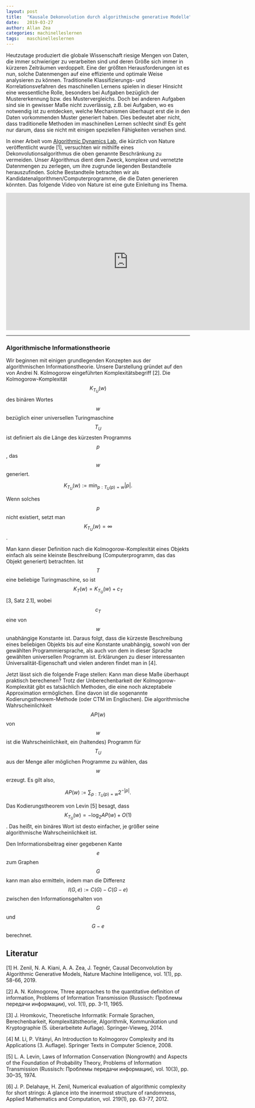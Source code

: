 ```yaml
---
layout: post
title:  "Kausale Dekonvolution durch algorithmische generative Modelle"
date:   2019-03-27
author: Allan Zea
categories: machinelleslernen
tags:	maschinelleslernen
---
```


Heutzutage produziert die globale Wissenschaft riesige Mengen von Daten, die immer schwieriger zu verarbeiten sind und deren Größe sich immer in kürzeren Zeiträumen verdoppelt. Eine der größten Herausforderungen ist es nun, solche Datenmengen auf eine effiziente und optimale Weise analysieren zu können. Traditionelle Klassifizierungs- und Korrelationsvefahren des maschinellen Lernens spielen in dieser Hinsicht eine wessentliche Rolle, besonders bei Aufgaben bezüglich der Mustererkennung bzw. des Mustervergleichs. Doch bei anderen Aufgaben sind sie in gewisser Maße nicht zuverlässig, z.B. bei Aufgaben, wo es notwendig ist zu entdecken, welche Mechanismen überhaupt erst die in den Daten vorkommenden Muster generiert haben. Dies bedeutet aber nicht, dass traditionelle Methoden im maschinellen Lernen schlecht sind! Es geht nur darum, dass sie nicht mit einigen speziellen Fähigkeiten versehen sind.

In einer Arbeit vom [Algorithmic Dynamics Lab](https://www.algorithmicdynamics.net/), die kürzlich von Nature veröffentlicht wurde [1], versuchten wir mithilfe eines Dekonvolutionsalgorithmus die oben genannte Beschränkung zu vermeiden. Unser Algorithmus dient dem Zweck, komplexe und vernetzte Datenmengen zu zerlegen, um ihre zugrunde liegenden Bestandteile herauszufinden. Solche Bestandteile betrachten wir als Kandidatenalgorithmen/Computerprogramme, die die Daten generieren könnten. Das folgende Video von Nature ist eine gute Einleitung ins Thema.

<iframe width="668" height="376" src="https://www.youtube.com/embed/rkmz7DAA-t8" frameborder="0" allow="accelerometer; autoplay; encrypted-media; gyroscope; picture-in-picture" allowfullscreen>&nbsp;</iframe>

***

### Algorithmische Informationstheorie

Wir beginnen mit einigen grundlegenden Konzepten aus der algorithmischen Informationstheorie. Unsere Darstellung gründet auf den von Andrei N. Kolmogorow eingeführten Komplexitätsbegriff [2]. Die Kolmogorow-Komplexität $$K_{T_U}(w)$$ des binären Wortes $$w$$ bezüglich einer universellen Turingmaschine $$T_U$$ ist definiert als die Länge des kürzesten Programms $$p$$, das $$w$$ generiert. 

$$ K_{T_U}(w):=\min_{p:T_U(p)=w}|p|. $$

Wenn solches $$p$$ nicht existiert, setzt man $$K_{T_U}(w)=\infty$$.

Man kann dieser Definition nach die Kolmogorow-Komplexität eines Objekts einfach als seine kleinste Beschreibung (Computerprogramm, das das Objekt generiert) betrachten. Ist $$T$$ eine beliebige Turingmaschine, so ist $$K_T(w)=K_{T_U}(w)+c_T$$ [3, Satz 2.1], wobei $$c_T$$ eine von $$w$$ unabhängige Konstante ist. Daraus folgt, dass die kürzeste Beschreibung eines beliebigen Objekts bis auf eine Konstante unabhängig, sowohl von der gewählten Programmiersprache, als auch von dem in dieser Sprache gewählten universellen Programm ist. Erklärungen zu dieser interessanten Universalität-Eigenschaft und vielen anderen findet man in [4].

Jetzt lässt sich die folgende Frage stellen: Kann man diese Maße überhaupt praktisch berechenen? Trotz der Unberechenbarkeit der Kolmogorow-Komplexität gibt es tatsächlich Methoden, die eine noch akzeptabele Approximation ermöglichen. Eine davon ist die sogenannte Kodierungstheorem-Methode (oder CTM im Englischen). Die algorithmische Wahrscheinlichkeit $$AP(w)$$ von $$w$$ ist die Wahrscheinlichkeit, ein (haltendes) Programm für
$$T_U$$ aus der Menge aller möglichen Programme zu wählen, das $$w$$ erzeugt. Es gilt also,

$$AP(w):=\sum_{p:T_U(p)=w}2^{-|p|}.$$

Das Kodierungstheorem von Levin [5] besagt, dass $$K_{T_U}(w)=-\log_2AP(w)+O(1)$$. Das heißt, ein binäres Wort ist desto einfacher, je größer seine algorithmische Wahrscheinlichkeit ist.

Den Informationsbeitrag einer gegebenen Kante $$e$$ zum Graphen $$G$$ kann man also ermitteln, indem man die Differenz $$I(G,e):=C(G)-C(G-e)$$ zwischen den Informationsgehalten von $$G$$ und $$G-e$$ berechnet.

## Literatur

[1] H. Zenil, N. A. Kiani, A. A. Zea, J. Tegnér, Causal Deconvolution by Algorithmic Generative Models, Nature Machine Intelligence, vol. 1(1), pp. 58-66, 2019.

[2] A. N. Kolmogorow, Three approaches to the quantitative definition of information, Problems of Information Transmission (Russisch: Проблемы передачи информации), vol. 1(1), pp. 3-11, 1965.

[3] J. Hromkovic, Theoretische Informatik: Formale Sprachen, Berechenbarkeit, Komplexitätstheorie, Algorithmik, Kommunikation und Kryptographie (5. überarbeitete Auflage). Springer-Vieweg, 2014.

[4] M. Li, P. Vitányi, An Introduction to Kolmogorov Complexity and its Applications (3. Auflage). Springer Texts in Computer Science, 2008.

[5] L. A. Levin, Laws of Information Conservation (Nongrowth) and Aspects of the Foundation of Probability Theory, Problems of Information Transmission (Russisch: Проблемы передачи информации), vol. 10(3), pp. 30–35, 1974.

[6] J. P. Delahaye, H. Zenil, Numerical evaluation of algorithmic complexity for short strings: A glance into the innermost structure of randomness, Applied Mathematics and Computation, vol. 219(1), pp. 63-77, 2012.
